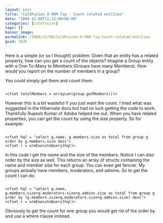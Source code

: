 ```yaml
---
layout: post
title: "ColdFusion 9 ORM Tip - Count related entities"
date: "2009-12-08T11:12:00+06:00"
categories: [coldfusion]
tags: []
banner_image: 
permalink: /2009/12/08/ColdFusion-9-ORM-Tip-Count-related-entities
guid: 3636
---
```


Here is a simple (or so I thought) problem: Given that an entity has a related property, how can you get a count of the objects? Imagine a Group entity with a One-To-Many to Members (Groups have many Members). How would you report on the number of members in a group?
<!--more-->
You could simply get them and count them:

<code>
&lt;cfset totalMembers = arrayLen(group.getMembers())&gt;
</code>

However this is a bit wasteful if you just want the count. I tried what was suggested in the Hibernate docs but had no luck getting the code to work. Thankfully Rupesh Kumar of Adobe helped me out. When you have related properties, you can get the count by using the size property. So for example:

<code>
&lt;cfset hql = "select g.name, g.members.size as total from group g order by g.members.size desc"&gt;
&lt;cfset r = ormExecuteQuery(hql)&gt;
</code>

In this code I get the name and the size of the members. Notice I can also order by the size as well. This returns an array of structs containing the name and member size for each group. You can even get fancier. My groups actually have members, moderators, and admins. So to get the count I can do:

<code>
&lt;cfset hql = "select g.name, g.members.size+g.moderators.size+g.admins.size as total from group g order by (g.members.size+g.moderators.size+g.admins.size) desc"&gt;
&lt;cfset r = ormExecuteQuery(hql)&gt;
</code>

Obviously to get the count for one group you would get rid of the order by and use a where clause instead.